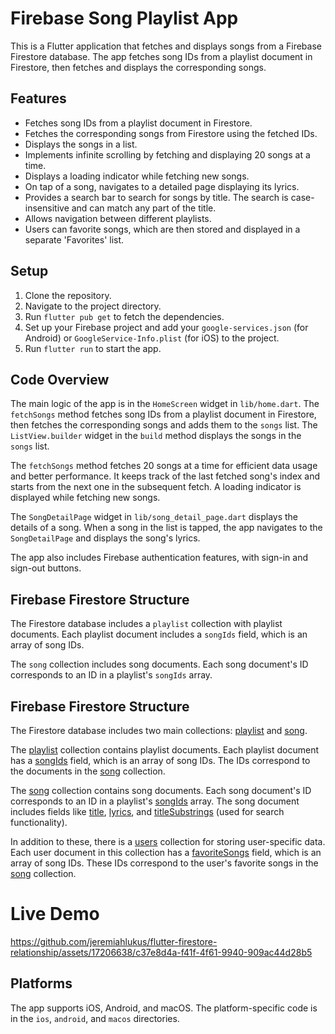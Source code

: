 # Firebase Song Playlist App

This is a Flutter application that fetches and displays songs from a Firebase Firestore database. The app fetches song IDs from a playlist document in Firestore, then fetches and displays the corresponding songs.

## Features

- Fetches song IDs from a playlist document in Firestore.
- Fetches the corresponding songs from Firestore using the fetched IDs.
- Displays the songs in a list.
- Implements infinite scrolling by fetching and displaying 20 songs at a time.
- Displays a loading indicator while fetching new songs.
- On tap of a song, navigates to a detailed page displaying its lyrics.
- Provides a search bar to search for songs by title. The search is case-insensitive and can match any part of the title.
- Allows navigation between different playlists.
- Users can favorite songs, which are then stored and displayed in a separate 'Favorites' list.

## Setup

1. Clone the repository.
2. Navigate to the project directory.
3. Run `flutter pub get` to fetch the dependencies.
4. Set up your Firebase project and add your `google-services.json` (for Android) or `GoogleService-Info.plist` (for iOS) to the project.
5. Run `flutter run` to start the app.

## Code Overview

The main logic of the app is in the `HomeScreen` widget in `lib/home.dart`. The `fetchSongs` method fetches song IDs from a playlist document in Firestore, then fetches the corresponding songs and adds them to the `songs` list. The `ListView.builder` widget in the `build` method displays the songs in the `songs` list.

The `fetchSongs` method fetches 20 songs at a time for efficient data usage and better performance. It keeps track of the last fetched song's index and starts from the next one in the subsequent fetch. A loading indicator is displayed while fetching new songs.

The `SongDetailPage` widget in `lib/song_detail_page.dart` displays the details of a song. When a song in the list is tapped, the app navigates to the `SongDetailPage` and displays the song's lyrics.

The app also includes Firebase authentication features, with sign-in and sign-out buttons.

## Firebase Firestore Structure

The Firestore database includes a `playlist` collection with playlist documents. Each playlist document includes a `songIds` field, which is an array of song IDs.

The `song` collection includes song documents. Each song document's ID corresponds to an ID in a playlist's `songIds` array.

## Firebase Firestore Structure

The Firestore database includes two main collections: [playlist](file:///Users/jeremiah.parrack/freelance/guitar_tabs/firebase/README.md#3%2C131-3%2C131) and [song](file:///Users/jeremiah.parrack/freelance/guitar_tabs/firebase/README.md#3%2C115-3%2C115).

The [playlist](file:///Users/jeremiah.parrack/freelance/guitar_tabs/firebase/README.md#3%2C131-3%2C131) collection contains playlist documents. Each playlist document has a [songIds](file:///Users/jeremiah.parrack/freelance/guitar_tabs/firebase/README.md#37%2C117-37%2C117) field, which is an array of song IDs. The IDs correspond to the documents in the [song](file:///Users/jeremiah.parrack/freelance/guitar_tabs/firebase/README.md#3%2C115-3%2C115) collection.

The [song](file:///Users/jeremiah.parrack/freelance/guitar_tabs/firebase/README.md#3%2C115-3%2C115) collection contains song documents. Each song document's ID corresponds to an ID in a playlist's [songIds](file:///Users/jeremiah.parrack/freelance/guitar_tabs/firebase/README.md#37%2C117-37%2C117) array. The song document includes fields like [title](file:///Users/jeremiah.parrack/freelance/guitar_tabs/firebase/README.md#13%2C48-13%2C48), [lyrics](file:///Users/jeremiah.parrack/freelance/guitar_tabs/firebase/README.md#12%2C65-12%2C65), and [titleSubstrings](file:///Users/jeremiah.parrack/freelance/guitar_tabs/firebase/lib/home.dart#75%2C17-75%2C17) (used for search functionality).

In addition to these, there is a [users](file:///Users/jeremiah.parrack/freelance/guitar_tabs/firebase/lib/home.dart#144%2C62-144%2C62) collection for storing user-specific data. Each user document in this collection has a [favoriteSongs](file:///Users/jeremiah.parrack/freelance/guitar_tabs/firebase/lib/home.dart#147%2C20-147%2C20) field, which is an array of song IDs. These IDs correspond to the user's favorite songs in the [song](file:///Users/jeremiah.parrack/freelance/guitar_tabs/firebase/README.md#3%2C115-3%2C115) collection.


# Live Demo




https://github.com/jeremiahlukus/flutter-firestore-relationship/assets/17206638/c37e8d4a-f41f-4f61-9940-909ac44d28b5




## Platforms

The app supports iOS, Android, and macOS. The platform-specific code is in the `ios`, `android`, and `macos` directories.
